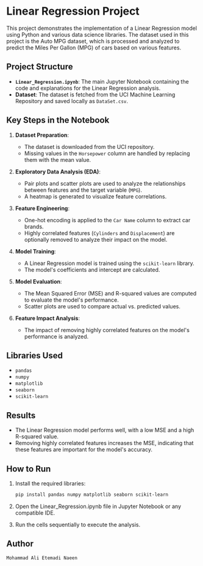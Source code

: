 # Linear Regression Project

This project demonstrates the implementation of a Linear Regression model using Python and various data science libraries. The dataset used in this project is the Auto MPG dataset, which is processed and analyzed to predict the Miles Per Gallon (MPG) of cars based on various features.

## Project Structure

- **`Linear_Regression.ipynb`**: The main Jupyter Notebook containing the code and explanations for the Linear Regression analysis.
- **Dataset**: The dataset is fetched from the UCI Machine Learning Repository and saved locally as `DataSet.csv`.

## Key Steps in the Notebook

1. **Dataset Preparation**:
   - The dataset is downloaded from the UCI repository.
   - Missing values in the `Horsepower` column are handled by replacing them with the mean value.

2. **Exploratory Data Analysis (EDA)**:
   - Pair plots and scatter plots are used to analyze the relationships between features and the target variable (`MPG`).
   - A heatmap is generated to visualize feature correlations.

3. **Feature Engineering**:
   - One-hot encoding is applied to the `Car Name` column to extract car brands.
   - Highly correlated features (`Cylinders` and `Displacement`) are optionally removed to analyze their impact on the model.

4. **Model Training**:
   - A Linear Regression model is trained using the `scikit-learn` library.
   - The model's coefficients and intercept are calculated.

5. **Model Evaluation**:
   - The Mean Squared Error (MSE) and R-squared values are computed to evaluate the model's performance.
   - Scatter plots are used to compare actual vs. predicted values.

6. **Feature Impact Analysis**:
   - The impact of removing highly correlated features on the model's performance is analyzed.

## Libraries Used

- `pandas`
- `numpy`
- `matplotlib`
- `seaborn`
- `scikit-learn`

## Results

- The Linear Regression model performs well, with a low MSE and a high R-squared value.
- Removing highly correlated features increases the MSE, indicating that these features are important for the model's accuracy.

## How to Run

1. Install the required libraries:
   ```bash
   pip install pandas numpy matplotlib seaborn scikit-learn

2. Open the Linear_Regression.ipynb file in Jupyter Notebook or any compatible IDE.

3. Run the cells sequentially to execute the analysis.

## Author
    Mohammad Ali Etemadi Naeen
